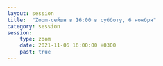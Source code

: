 ```yaml
---
layout: session
title:  "Zoom-сейшн в 16:00 в субботу, 6 ноября"
category: session
session:
    type: zoom
    date: 2021-11-06 16:00:00 +0300
    past: true
---
```

